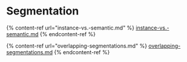 # Segmentation

{% content-ref url="instance-vs.-semantic.md" %}
[instance-vs.-semantic.md](instance-vs.-semantic.md)
{% endcontent-ref %}

{% content-ref url="overlapping-segmentations.md" %}
[overlapping-segmentations.md](overlapping-segmentations.md)
{% endcontent-ref %}
